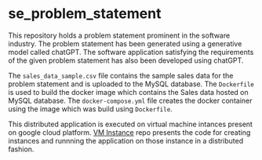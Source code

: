 # se_problem_statement

This repository holds a problem statement prominent in the software industry. The problem statement has been generated using a generative model called chatGPT. The software application satisfying the requirements of the given problem statement has also been developed using chatGPT.

The `sales_data_sample.csv` file contains the sample sales data for the problem statement and is uploaded to the MySQL database. The `Dockerfile` is used to build the docker image which contains the Sales data hosted on MySQL database. The `docker-compose.yml` file creates the docker container using the image which was build using `Dockerfile`.

This distributed application is executed on virtual machine intances present on google cloud platform. [VM Instance](https://github.com/Saksham4796/vm_for_se_problem) repo presents the code for creating instances and runnning the application on those instance in a distributed fashion.

